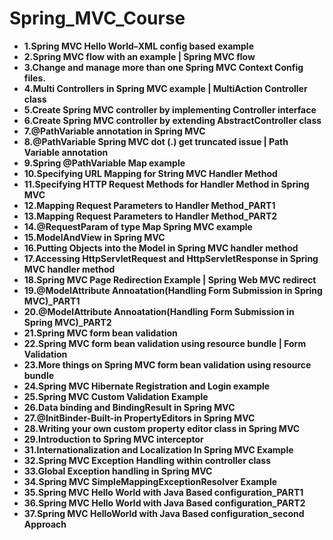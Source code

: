 # Spring_MVC_Course

* **1.Spring MVC Hello World–XML config based example**
* **2.Spring MVC flow with an example | Spring MVC flow**
* **3.Change and manage more than one Spring MVC Context Config files.**
* **4.Multi Controllers in Spring MVC example | MultiAction Controller class**
* **5.Create Spring MVC controller by implementing Controller interface**
* **6.Create Spring MVC controller by extending AbstractController class**
* **7.@PathVariable annotation in Spring MVC**
* **8.@PathVariable Spring MVC dot (.) get truncated issue | Path Variable annotation**
* **9.Spring @PathVariable Map example**
* **10.Specifying URL Mapping for String MVC Handler Method**
* **11.Specifying HTTP Request Methods for Handler Method in Spring MVC**
* **12.Mapping Request Parameters to Handler Method_PART1**
* **13.Mapping Request Parameters to Handler Method_PART2**
* **14.@RequestParam of type Map Spring MVC example**
* **15.ModelAndView in Spring MVC**
* **16.Putting Objects into the Model in Spring MVC handler method**
* **17.Accessing HttpServletRequest and HttpServletResponse in Spring MVC handler method**
* **18.Spring MVC Page Redirection Example | Spring Web MVC redirect**
* **19.@ModelAttribute Annoatation(Handling Form Submission in Spring MVC)_PART1**
* **20.@ModelAttribute Annoatation(Handling Form Submission in Spring MVC)_PART2**
* **21.Spring MVC form bean validation**
* **22.Spring MVC form bean validation using resource bundle | Form Validation**
* **23.More things on Spring MVC form bean validation using resource bundle**
* **24.Spring MVC Hibernate Registration and Login example**
* **25.Spring MVC Custom Validation Example**
* **26.Data binding and BindingResult in Spring MVC**
* **27.@InitBinder-Built-in PropertyEditors in Spring MVC**
* **28.Writing your own custom property editor class in Spring MVC**
* **29.Introduction to Spring MVC interceptor**
* **31.Internationalization and Localization In Spring MVC Example**
* **32.Spring MVC Exception Handling within controller class**
* **33.Global Exception handling in Spring MVC**
* **34.Spring MVC SimpleMappingExceptionResolver Example**
* **35.Spring MVC Hello World with Java Based configuration_PART1**
* **36.Spring MVC Hello World with Java Based configuration_PART2**
* **37.Spring MVC HelloWorld with Java Based configuration_second Approach**
